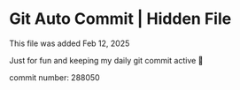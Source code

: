 # Git Auto Commit | Hidden File

This file was added Feb 12, 2025

Just for fun and keeping my daily git commit active 🤪

commit number: 288050
